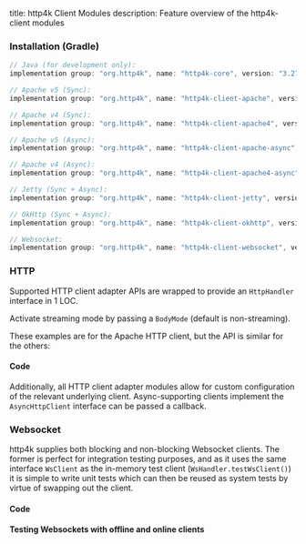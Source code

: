title: http4k Client Modules
description: Feature overview of the http4k-client modules

### Installation (Gradle)

```groovy
// Java (for development only):
implementation group: "org.http4k", name: "http4k-core", version: "3.278.0"

// Apache v5 (Sync): 
implementation group: "org.http4k", name: "http4k-client-apache", version: "3.278.0"

// Apache v4 (Sync): 
implementation group: "org.http4k", name: "http4k-client-apache4", version: "3.278.0"

// Apache v5 (Async): 
implementation group: "org.http4k", name: "http4k-client-apache-async", version: "3.278.0"

// Apache v4 (Async): 
implementation group: "org.http4k", name: "http4k-client-apache4-async", version: "3.278.0"

// Jetty (Sync + Async): 
implementation group: "org.http4k", name: "http4k-client-jetty", version: "3.278.0"

// OkHttp (Sync + Async): 
implementation group: "org.http4k", name: "http4k-client-okhttp", version: "3.278.0"

// Websocket: 
implementation group: "org.http4k", name: "http4k-client-websocket", version: "3.278.0"
```

### HTTP
Supported HTTP client adapter APIs are wrapped to provide an `HttpHandler` interface in 1 LOC.

Activate streaming mode by passing a `BodyMode` (default is non-streaming).

These examples are for the Apache HTTP client, but the API is similar for the others:

#### Code [<img class="octocat"/>](https://github.com/http4k/http4k/blob/master/src/docs/guide/modules/clients/example_http.kt)

<script src="https://gist-it.appspot.com/https://github.com/http4k/http4k/blob/master/src/docs/guide/modules/clients/example_http.kt"></script>

Additionally, all HTTP client adapter modules allow for custom configuration of the relevant underlying client. Async-supporting clients implement the `AsyncHttpClient` interface can be passed a callback.

### Websocket
http4k supplies both blocking and non-blocking Websocket clients. The former is perfect for integration testing purposes, and as it uses the same interface `WsClient` as the in-memory test client (`WsHandler.testWsClient()`) it is simple to write unit tests which can then be reused as system tests by virtue of swapping out the client.

#### Code [<img class="octocat"/>](https://github.com/http4k/http4k/blob/master/src/docs/guide/modules/clients/example_websocket.kt)

<script src="https://gist-it.appspot.com/https://github.com/http4k/http4k/blob/master/src/docs/guide/modules/clients/example_websocket.kt"></script>

#### Testing Websockets with offline and online clients [<img class="octocat"/>](https://github.com/http4k/http4k/blob/master/src/docs/guide/modules/clients/TestingWebsockets.kt)

<script src="https://gist-it.appspot.com/https://github.com/http4k/http4k/blob/master/src/docs/guide/modules/clients/TestingWebsockets.kt"></script>
